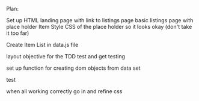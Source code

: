 Plan:

Set up HTML 
landing page with link to listings page 
basic listings page with place holder Item
Style CSS of the place holder so it looks okay (don't take it too far)

Create Item List in data.js file

layout objective for the TDD test and get testing

set up function for creating dom objects from data set 

test

when all working correctly go in and refine css 
